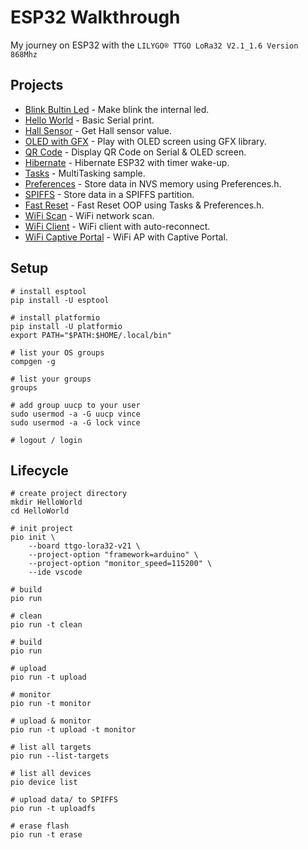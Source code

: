 # ESP32 Walkthrough

My journey on ESP32 with the `LILYGO® TTGO LoRa32 V2.1_1.6 Version 868Mhz`


## Projects

* [Blink Bultin Led](./BlinkBultinLed) - Make blink the internal led.
* [Hello World](./HelloWorld) - Basic Serial print.
* [Hall Sensor](./HallSensor) - Get Hall sensor value.
* [OLED with GFX](./OLEDwithGFX) - Play with OLED screen using GFX library.
* [QR Code](./QRCode) - Display QR Code on Serial & OLED screen.
* [Hibernate](./Hibernate) - Hibernate ESP32 with timer wake-up.
* [Tasks](./Tasks) - MultiTasking sample.
* [Preferences](./Preferences) - Store data in NVS memory using Preferences.h.
* [SPIFFS](./SPIFFS) - Store data in a SPIFFS partition.
* [Fast Reset](./FastReset) - Fast Reset OOP using Tasks & Preferences.h.
* [WiFi Scan](./WiFiScan) - WiFi network scan.
* [WiFi Client](./WiFiClient) - WiFi client with auto-reconnect.
* [WiFi Captive Portal](./WiFiCaptivePortal) - WiFi AP with Captive Portal.
  

## Setup

    # install esptool
    pip install -U esptool

    # install platformio
    pip install -U platformio
    export PATH="$PATH:$HOME/.local/bin"
    
    # list your OS groups
    compgen -g

    # list your groups
    groups

    # add group uucp to your user
    sudo usermod -a -G uucp vince  
    sudo usermod -a -G lock vince  

    # logout / login


## Lifecycle

    # create project directory
    mkdir HelloWorld
    cd HelloWorld
    
    # init project
    pio init \
        --board ttgo-lora32-v21 \
        --project-option "framework=arduino" \
        --project-option "monitor_speed=115200" \
        --ide vscode
    
    # build
    pio run

    # clean
    pio run -t clean

    # build
    pio run

    # upload
    pio run -t upload
    
    # monitor
    pio run -t monitor

    # upload & monitor
    pio run -t upload -t monitor
    
    # list all targets
    pio run --list-targets
    
    # list all devices
    pio device list

    # upload data/ to SPIFFS
    pio run -t uploadfs

    # erase flash
    pio run -t erase
